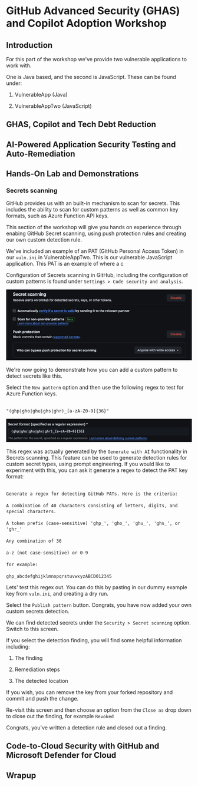
# GitHub Advanced Security (GHAS) and Copilot Adoption Workshop

## Introduction 

For this part of the workshop we've provide two vulnerable applications to work with.

One is Java based, and the second is JavaScript. These can be found under:

1. VulnerableApp (Java)

2. VulnerableAppTwo (JavaScript)


## GHAS, Copilot and Tech Debt Reduction 

## AI-Powered Application Security Testing and Auto-Remediation  

## Hands-On Lab and Demonstrations


### Secrets scanning 

GitHub provides us with an built-in mechanism to scan for secrets. This includes the ability to scan for custom patterns as well as common key formats, such as Azure Function API keys.

This section of the workshop will give you hands on experience through enabing GitHub Secret scanning, using push protection rules and creating our own custom detection rule.


We've included an example of an PAT (GitHub Personal Access Token) in our `vuln.ini` in VulnerableAppTwo. This is our vulnerable JavaScript application. This PAT is an example of where a c

Configuration of Secrets scanning in GitHub, including the configuration of custom patterns is found under `Settings > Code security and analysis`.

![Workshop - Secrets scanning](./img/secretsconfig.png "Secrets configuration")

We're now going to demonstrate how you can add a custom pattern to detect secrets like this. 

Select the `New pattern` option and then use the following regex to test for Azure Function keys.

```console

"(ghp|gho|ghu|ghs|ghr)_[a-zA-Z0-9]{36}"

```

![Workshop - Secrets Regex](./img/secretsregex.png "Secrets Regex")

This regex was actually generated by the `Generate with AI` functionality in Secrets scanning. This feature can be used to generate detection rules for custom secret types, using prompt engineering. If you would like to experiment with this, you can ask it generate a regex to detect the PAT key format:

```console

Generate a regex for detecting GitHub PATs. Here is the criteria:

A combination of 40 characters consisting of letters, digits, and special characters.

A token prefix (case-sensitive) 'ghp_', 'gho_', 'ghu_', 'ghs_', or 'ghr_'

Any combination of 36

a-z (not case-sensitive) or 0-9

for example:

ghp_abcdefghijklmnopqrstuvwxyzABCD012345
```

Lets' test this regex out. You can do this by pasting in our dummy example key from `vuln.ini`, and creating a dry run. 

Select the `Publish pattern` button. Congrats, you have now added your own custom secrets detection.

We can find detected secrets under the `Security > Secret scanning` option. Switch to this screen.

If you select the detection finding, you will find some helpful information including:

1. The finding

2. Remediation steps

3. The detected location
 
If you wish, you can remove the key from your forked repository and commit and push the change.

Re-visit this screen and then choose an option from the `Close as` drop down to close out the finding, for example `Revoked`

Congrats, you've written a detection rule and closed out a finding. 



## Code-to-Cloud Security with GitHub and Microsoft Defender for Cloud 

## Wrapup
